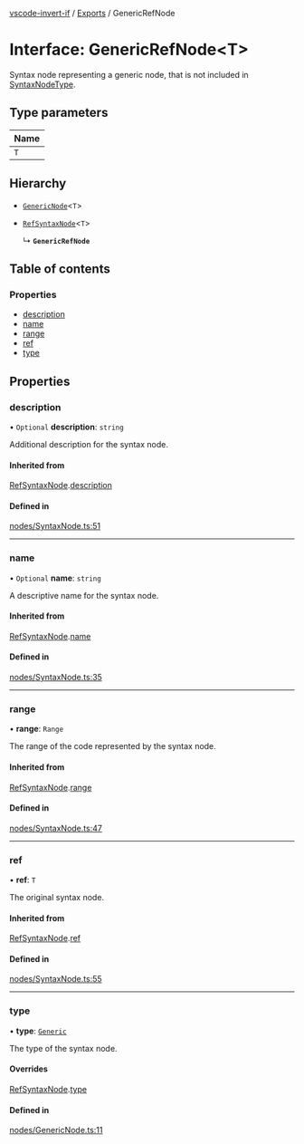 [vscode-invert-if](../README.md) / [Exports](../modules.md) / GenericRefNode

# Interface: GenericRefNode<T\>

Syntax node representing a generic node, that is not included in [SyntaxNodeType](../enums/SyntaxNodeType.md).

## Type parameters

| Name |
| :------ |
| `T` |

## Hierarchy

- [`GenericNode`](GenericNode.md)<`T`\>

- [`RefSyntaxNode`](RefSyntaxNode.md)<`T`\>

  ↳ **`GenericRefNode`**

## Table of contents

### Properties

- [description](GenericRefNode.md#description)
- [name](GenericRefNode.md#name)
- [range](GenericRefNode.md#range)
- [ref](GenericRefNode.md#ref)
- [type](GenericRefNode.md#type)

## Properties

### description

• `Optional` **description**: `string`

Additional description for the syntax node.

#### Inherited from

[RefSyntaxNode](RefSyntaxNode.md).[description](RefSyntaxNode.md#description)

#### Defined in

[nodes/SyntaxNode.ts:51](https://github.com/1nVitr0/plugin-vscode-invert-if/blob/d1df971/packages/api/src/nodes/SyntaxNode.ts#L51)

___

### name

• `Optional` **name**: `string`

A descriptive name for the syntax node.

#### Inherited from

[RefSyntaxNode](RefSyntaxNode.md).[name](RefSyntaxNode.md#name)

#### Defined in

[nodes/SyntaxNode.ts:35](https://github.com/1nVitr0/plugin-vscode-invert-if/blob/d1df971/packages/api/src/nodes/SyntaxNode.ts#L35)

___

### range

• **range**: `Range`

The range of the code represented by the syntax node.

#### Inherited from

[RefSyntaxNode](RefSyntaxNode.md).[range](RefSyntaxNode.md#range)

#### Defined in

[nodes/SyntaxNode.ts:47](https://github.com/1nVitr0/plugin-vscode-invert-if/blob/d1df971/packages/api/src/nodes/SyntaxNode.ts#L47)

___

### ref

• **ref**: `T`

The original syntax node.

#### Inherited from

[RefSyntaxNode](RefSyntaxNode.md).[ref](RefSyntaxNode.md#ref)

#### Defined in

[nodes/SyntaxNode.ts:55](https://github.com/1nVitr0/plugin-vscode-invert-if/blob/d1df971/packages/api/src/nodes/SyntaxNode.ts#L55)

___

### type

• **type**: [`Generic`](../enums/SyntaxNodeType.md#generic)

The type of the syntax node.

#### Overrides

[RefSyntaxNode](RefSyntaxNode.md).[type](RefSyntaxNode.md#type)

#### Defined in

[nodes/GenericNode.ts:11](https://github.com/1nVitr0/plugin-vscode-invert-if/blob/d1df971/packages/api/src/nodes/GenericNode.ts#L11)

